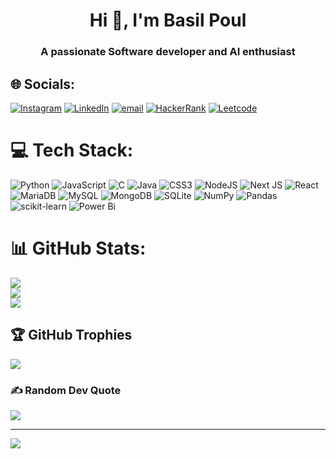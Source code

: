 <h1 align="center">Hi 👋, I'm Basil Poul</h1>
<h3 align="center">A passionate Software developer and AI enthusiast</h3>

## 🌐 Socials:
[![Instagram](https://img.shields.io/badge/Instagram-%23E4405F.svg?logo=Instagram&logoColor=white)](https://instagram.com/basil.paul_) [![LinkedIn](https://img.shields.io/badge/LinkedIn-%230077B5.svg?logo=linkedin&logoColor=white)](https://linkedin.com/in/basil-poul-02a8a3222) [![email](https://img.shields.io/badge/Email-D14836?logo=gmail&logoColor=white)](mailto:basilpaul230@gmail.com) [![HackerRank](https://img.shields.io/badge/HackerRank-000000.svg?logo=HackerRank&logoColor=2EC866)](https://www.hackerrank.com/profile/basilpaul230) [![Leetcode](https://img.shields.io/badge/LeetCode-000000.svg?logo=LeetCode&logoColor=FFA116)](https://leetcode.com/u/Code_Crusader_10/) 

# 💻 Tech Stack:
![Python](https://img.shields.io/badge/python-3670A0?style=for-the-badge&logo=python&logoColor=ffdd54) ![JavaScript](https://img.shields.io/badge/javascript-%23323330.svg?style=for-the-badge&logo=javascript&logoColor=%23F7DF1E) ![C](https://img.shields.io/badge/c-%2300599C.svg?style=for-the-badge&logo=c&logoColor=white) ![Java](https://img.shields.io/badge/java-%23ED8B00.svg?style=for-the-badge&logo=openjdk&logoColor=white) ![CSS3](https://img.shields.io/badge/css3-%231572B6.svg?style=for-the-badge&logo=css3&logoColor=white) ![NodeJS](https://img.shields.io/badge/node.js-6DA55F?style=for-the-badge&logo=node.js&logoColor=white) ![Next JS](https://img.shields.io/badge/Next-black?style=for-the-badge&logo=next.js&logoColor=white) ![React](https://img.shields.io/badge/react-%2320232a.svg?style=for-the-badge&logo=react&logoColor=%2361DAFB) ![MariaDB](https://img.shields.io/badge/MariaDB-003545?style=for-the-badge&logo=mariadb&logoColor=white) ![MySQL](https://img.shields.io/badge/mysql-4479A1.svg?style=for-the-badge&logo=mysql&logoColor=white) ![MongoDB](https://img.shields.io/badge/MongoDB-%234ea94b.svg?style=for-the-badge&logo=mongodb&logoColor=white) ![SQLite](https://img.shields.io/badge/sqlite-%2307405e.svg?style=for-the-badge&logo=sqlite&logoColor=white) ![NumPy](https://img.shields.io/badge/numpy-%23013243.svg?style=for-the-badge&logo=numpy&logoColor=white) ![Pandas](https://img.shields.io/badge/pandas-%23150458.svg?style=for-the-badge&logo=pandas&logoColor=white) ![scikit-learn](https://img.shields.io/badge/scikit--learn-%23F7931E.svg?style=for-the-badge&logo=scikit-learn&logoColor=white) ![Power Bi](https://img.shields.io/badge/power_bi-F2C811?style=for-the-badge&logo=powerbi&logoColor=black)
# 📊 GitHub Stats:
![](https://github-readme-stats.vercel.app/api?username=basilpoul&theme=neon&hide_border=false&include_all_commits=true&count_private=false)<br/>
![](https://nirzak-streak-stats.vercel.app/?user=basilpoul&theme=neon&hide_border=false)<br/>
![](https://github-readme-stats.vercel.app/api/top-langs/?username=basilpoul&theme=neon&hide_border=false&include_all_commits=true&count_private=false&layout=compact)

## 🏆 GitHub Trophies
![](https://github-profile-trophy.vercel.app/?username=basilpoul&theme=radical&no-frame=false&no-bg=true&margin-w=4)

### ✍️ Random Dev Quote
![](https://quotes-github-readme.vercel.app/api?type=horizontal&theme=radical)

---
[![](https://visitcount.itsvg.in/api?id=basilpoul&icon=0&color=0)](https://visitcount.itsvg.in)

<!-- Proudly created with GPRM ( https://gprm.itsvg.in ) -->
